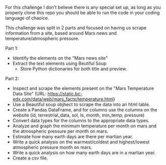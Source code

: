 For this challenge I don't believe there is any special set up, as long as you properly clone this repo you should be able to run the code in your coding language of chaoice.

This challenge was split in 2 parts and focused on having us scrape information from a site, based around Mars news and temperature/atmospheric pressure.

Part 1:
- Identify the elements on the "Mars news site"
- Extract the text elements using Beutiful Soup
    - Store Python dictionaries for both title and preview.

Part 2:
- Inspect and scrape the elements present on the "Mars Temperature Data Site" (URL: https://static.bc-edx.com/data/web/mars_facts/temperature.html)
- Use a Beautiful soup objhect to scrape the data into an html table.
- Create a Pandas DataFrame, and for columns use the columns on the website (id, terrestrial_data, sol, ls, month, min_temp, pressure)
- Convert data types for the columns to the appropriate data types.
- Analyze and graph the minimum temperature per month on mars and the atmospheric pressure per month on mars.
- Estimate how many earth days are there per martian year.
- Write a quick analysis on the warmest/coldest and highest/lowest atmospheric pressure month on mars.
- Write a quick analysis on how many earth days are in a martian year.
- Create a csv file.
